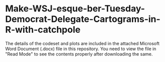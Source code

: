 # Make-WSJ-esque-ber-Tuesday-Democrat-Delegate-Cartograms-in-R-with-catchpole

The details of the codeset and plots are included in the attached Microsoft Word Document (.docx) file in this repository. 
You need to view the file in "Read Mode" to see the contents properly after downloading the same.
